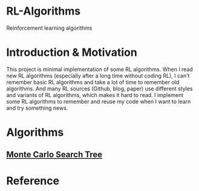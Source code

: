 # RL-Algorithms
Reinforcement learning algorithms

# Introduction & Motivation
This project is minimal implementation of some RL algorithms. When I read new RL algorithms (especially after a long time without coding RL), I can't remember basic RL algorithms and take a lot of time to remember old algorithms. And many RL sources (Github, blog, paper) use different styles and variants of RL algorithms, which makes it hard to read. I implement some RL algorithms to remember and reuse my code when I want to learn and try something news.

# Algorithms

## [Monte Carlo Search Tree](Monte-Carlo-Tree-Search)

# Reference